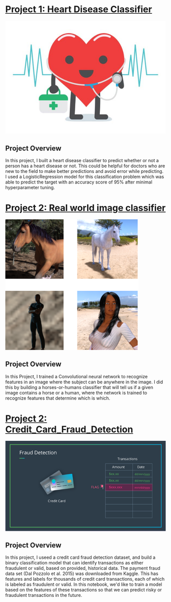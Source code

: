 # **[Project 1: Heart Disease Classifier](https://github.com/SamyySwift/heart_disease_classifier)**

![](/images/heart%20disease.jpg)

## **Project Overview**
In this project, I built a heart disease classifier to predict whether or not a person has a heart disease or not. This could be helpful for doctors who are new to the field to make better predictions and avoid error while predicting.
I used a LogisticRegression model for this classification problem which was able to predict the target with an accuracy score of 95% after minimal hyperparameter tuning.



# **[Project 2: Real world image classifier](https://github.com/SamyySwift/Real-world-image-classifier)**

![](/images/human%20or%20horse%20.png)

## **Project Overview**
In this Project, I trained a Convolutional neural network to recognize features in an image where the subject can be anywhere in the image. I did this by building a horses-or-humans classifier that will tell us if a given image contains a horse or a human, where the network is trained to recognize features that determine which is which.

# [Project 2: Credit_Card_Fraud_Detection](https://github.com/SamyySwift/Credit_Card_Fraud_Detection)

![](/images/fraud_detection.png)

## **Project Overview**
In this project, I useed a credit card fraud detection dataset, and build a binary classification model that can identify transactions as either fraudulent or valid, based on provided, historical data.
The payment fraud data set (Dal Pozzolo et al. 2015) was downloaded from Kaggle. This has features and labels for thousands of credit card transactions, each of which is labeled as fraudulent or valid. In this notebook, we'd like to train a model based on the features of these transactions so that we can predict risky or fraudulent transactions in the future.
